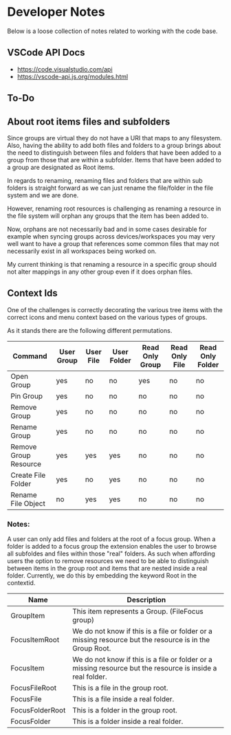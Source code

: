 # Developer Notes

Below is a loose collection of notes related to working with the code base.

## VSCode API Docs

- https://code.visualstudio.com/api
- https://vscode-api.js.org/modules.html

## To-Do

## About root items files and subfolders

Since groups are virtual they do not have a URI that maps to any filesystem. Also, having the ability to add both files and folders to a group brings about the need to distinguish between files and folders that have been added to a group from those that are within a subfolder. Items that have been added to a group are designated as Root items.

In regards to renaming, renaming files and folders that are within sub folders is straight forward as we can just rename the file/folder in the file system and we are done.

However, renaming root resources is challenging as renaming a resource in the file system will orphan any groups that the item has been added to.

Now, orphans are not necessarily bad and in some cases desirable for example when syncing groups across devices/workspaces you may very well want to have a group that references some common files that may not necessarily exist in all workspaces being worked on.

My current thinking is that renaming a resource in a specific group should not alter mappings in any other group even if it does orphan files.

## Context Ids

One of the challenges is correctly decorating the various tree items with the correct icons and menu context based on the
various types of groups.

As it stands there are the following different permutations.

| Command               | User Group | User File | User Folder | Read Only Group | Read Only File | Read Only Folder |
| --------------------- | ---------- | --------- | ----------- | --------------- | -------------- | ---------------- |
| Open Group            | yes        | no        | no          | yes             | no             | no               |
| Pin Group             | yes        | no        | no          | no              | no             | no               |
| Remove Group          | yes        | no        | no          | no              | no             | no               |
| Rename Group          | yes        | no        | no          | no              | no             | no               |
| Remove Group Resource | yes        | yes       | yes         | no              | no             | no               |
| Create File Folder    | yes        | no        | yes         | no              | no             | no               |
| Rename File Object    | no         | yes       | yes         | no              | no             | no               |

### Notes:

A user can only add files and folders at the root of a focus group. When a folder is added to a focus group the extension enables the user to browse all subfoldes and files within those "real" folders. As such when affording users the option to remove resources we need to be able to distinguish between items in the group root and items
that are nested inside a real folder. Currently, we do this by embedding the keyword Root in the contextid.

| Name            | Description                                                                                                |
| --------------- | ---------------------------------------------------------------------------------------------------------- |
| GroupItem       | This item represents a Group. (FileFocus group)                                                            |
| FocusItemRoot   | We do not know if this is a file or folder or a missing resource but the resource is in the Group Root.    |
| FocusItem       | We do not know if this is a file or folder or a missing resource but the resource is inside a real folder. |
| FocusFileRoot   | This is a file in the group root.                                                                          |
| FocusFile       | This is a file inside a real folder.                                                                       |
| FocusFolderRoot | This is a folder in the group root.                                                                        |
| FocusFolder     | This is a folder inside a real folder.                                                                     |
